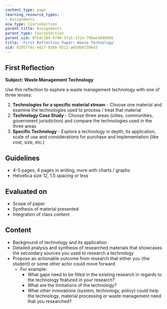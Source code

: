 ```yaml
---
content_type: page
learning_resource_types:
- Assignments
ocw_type: CourseSection
parent_title: Assignments
parent_type: CourseSection
parent_uid: d75dc184-9790-5fa1-1f2e-798ee5040856
title: 'First Reflection Paper: Waste Technology'
uid: 9295774c-4d17-93bb-8511-a65db87396d3
---
```


First Reflection
----------------

**Subject: Waste Management Technology**

Use this reflection to explore a waste management technology with one of three lenses:

1.  **Technologies for a specific material stream** - Choose one material and examine the technologies used to process / treat that material
2.  **Technology Case Study** - Choose three areas (cities, communities, government jurisdiction) and compare the technologies used in the three areas
3.  **Specific Technology** - Explore a technology in depth, its application, scale of use and considerations for purchase and implementation (like cost, size, etc.)

Guidelines
----------

*   4–5 pages; 4 pages in writing, more with charts / graphs
*   Helvetica size 12, 1.5 spacing or less

Evaluated on
------------

*   Scope of paper
*   Synthesis of material presented
*   Integration of class content

Content
-------

*   Background of technology and its application
*   Detailed analysis and synthesis of researched materials that showcases the secondary sources you used to research a technology
*   Propose an actionable outcome from research that either you (the student) or some other actor could move forward
    *   For example:
        *   What gaps need to be filled in the existing research in regards to the technology featured in your research?
        *   What are the limitations of the technology?
        *   What other innovations (system, technology, policy) could help the technology, material processing or waste management need that you researched?